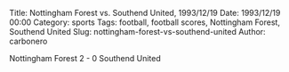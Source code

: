 Title: Nottingham Forest vs. Southend United, 1993/12/19
Date: 1993/12/19 00:00
Category: sports
Tags: football, football scores, Nottingham Forest, Southend United
Slug: nottingham-forest-vs-southend-united
Author: carbonero


Nottingham Forest 2 - 0 Southend United
